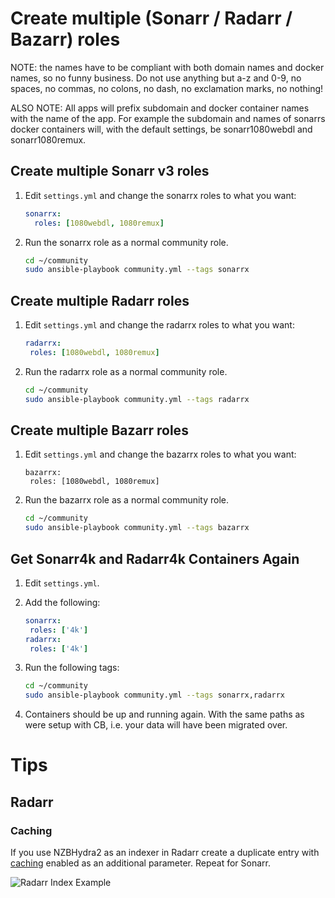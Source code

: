 # Create multiple (Sonarr / Radarr / Bazarr) roles

NOTE: the names have to be compliant with both domain names and docker names, so no funny business. Do not use anything but a-z and 0-9, no spaces, no commas, no colons, no dash, no exclamation marks, no nothing!

ALSO NOTE: All apps will prefix subdomain and docker container names with the name of the app. For example the subdomain and names of sonarrs docker containers will, with the default settings, be sonarr1080webdl and sonarr1080remux.

## Create multiple Sonarr v3 roles

1. Edit `settings.yml` and change the sonarrx roles to what you want:

   ```yaml
   sonarrx:
     roles: [1080webdl, 1080remux]
   ```

1. Run the sonarrx role as a normal community role.

   ```bash
   cd ~/community
   sudo ansible-playbook community.yml --tags sonarrx
   ```

## Create multiple Radarr roles

1. Edit `settings.yml` and change the radarrx roles to what you want:

   ```yaml
   radarrx:
    roles: [1080webdl, 1080remux]
   ```

1. Run the radarrx role as a normal community role.

   ```bash
   cd ~/community
   sudo ansible-playbook community.yml --tags radarrx
   ```


## Create multiple Bazarr roles

1. Edit `settings.yml` and change the bazarrx roles to what you want:

   ```
   bazarrx:
    roles: [1080webdl, 1080remux]
   ```

1. Run the bazarrx role as a normal community role.

   ```bash
   cd ~/community
   sudo ansible-playbook community.yml --tags bazarrx
   ```

## Get Sonarr4k and Radarr4k Containers Again

1. Edit `settings.yml`.

1. Add the following:

   ```yaml
   sonarrx:
    roles: ['4k']
   radarrx:
    roles: ['4k']
   ```

1. Run the following tags:

   ```bash
   cd ~/community
   sudo ansible-playbook community.yml --tags sonarrx,radarrx
   ```

1. Containers should be up and running again. With the same paths as were setup with CB, i.e. your data will have been migrated over.  

# Tips

## Radarr

### Caching

If you use NZBHydra2 as an indexer in Radarr create a duplicate entry with [caching](https://github.com/theotherp/nzbhydra2/wiki/External-API,-RSS-and-cached-queries) enabled as an additional parameter. Repeat for Sonarr.

![Radarr Index Example](https://i.imgur.com/E3HX4Ao.png)
